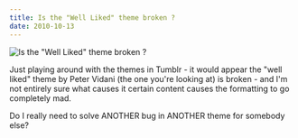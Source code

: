 ```yaml
---
title: Is the "Well Liked" theme broken ?
date: 2010-10-13
---
```


![Is the "Well Liked" theme broken ?](https://source.unsplash.com/jpkvklXwt98/1600x900)

Just playing around with the themes in Tumblr - it would appear the "well liked" theme by Peter Vidani (the one you're looking at) is broken - and I'm not entirely sure what causes it certain content causes the formatting to go completely mad.

Do I really need to solve ANOTHER bug in ANOTHER theme for somebody else?